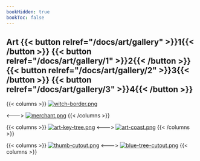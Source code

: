 ```yaml
---
bookHidden: true
bookToc: false
---
```

## Art {{< button relref="/docs/art/gallery" >}}1{{< /button >}} {{< button relref="/docs/art/gallery/1" >}}2{{< /button >}} {{< button relref="/docs/art/gallery/2" >}}3{{< /button >}} {{< button relref="/docs/art/gallery/3" >}}4{{< /button >}}

{{< columns >}}
[![witch-border.png](https://i.postimg.cc/7HdHwPvG/witch-border.png)](/witch)

<--->
[![merchant.png](https://i.postimg.cc/bzDK6rGc/merchant.png)](/merchant/)
{{< /columns >}}

{{< columns >}}
[![art-key-tree.png](https://i.postimg.cc/BsqmbtqS/art-key-tree.png)](/keytree/)
<--->
[![art-coast.png](https://i.postimg.cc/M61gSLb9/art-coast.png)](/coast/)
{{< /columns >}}

{{< columns >}}
[![thumb-cutout.png](https://i.postimg.cc/2z3ZYkC7/thumb-cutout.png)](/voodoo/)
<--->
[![blue-tree-cutout.png](https://i.postimg.cc/Bq6M53w6/blue-tree-cutout.png)](/blue_tree/)
{{< columns >}}
